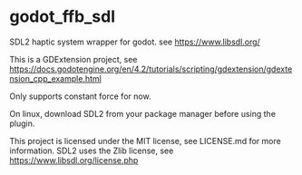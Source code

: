 # godot_ffb_sdl

SDL2 haptic system wrapper for godot. see https://www.libsdl.org/

This is a GDExtension project, see https://docs.godotengine.org/en/4.2/tutorials/scripting/gdextension/gdextension_cpp_example.html

Only supports constant force for now.



On linux, download SDL2 from your package manager before using the plugin.

This project is licensed under the MIT license, see LICENSE.md for more information. SDL2 uses the Zlib license, see https://www.libsdl.org/license.php
